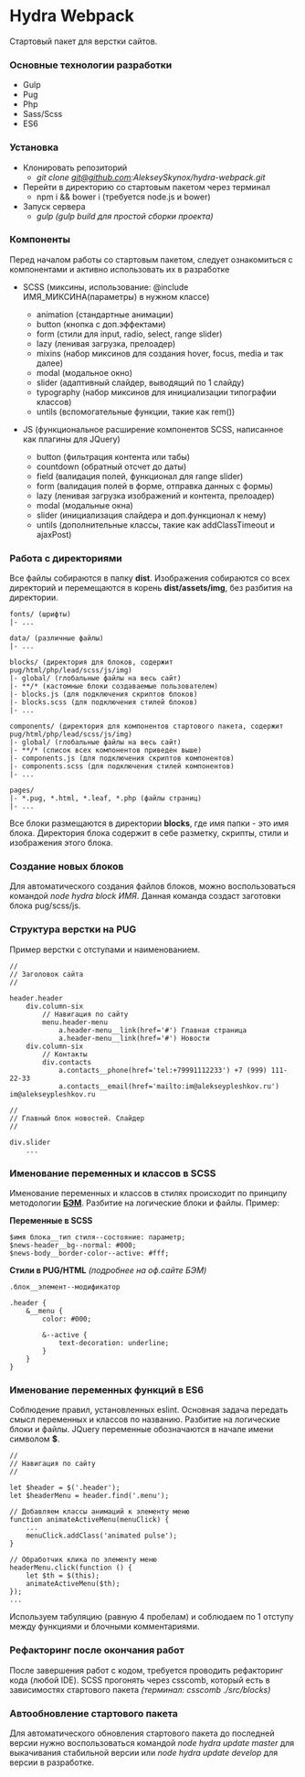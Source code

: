 # Hydra Webpack
Стартовый пакет для верстки сайтов.

### Основные технологии разработки
- Gulp
- Pug
- Php
- Sass/Scss
- ES6

### Установка
- Клонировать репозиторий
    - _git clone git@github.com:AlekseySkynox/hydra-webpack.git_
- Перейти в директорию со стартовым пакетом через терминал
    - npm i && bower i (требуется node.js и bower)
- Запуск сервера
    - _gulp (gulp build для простой сборки проекта)_


### Компоненты
Перед началом работы со стартовым пакетом, следует ознакомиться с компонентами и активно использовать их в разработке

- SCSS (миксины, использование: @include ИМЯ_МИКСИНА(параметры) в нужном классе)
    - animation (стандартные анимации)
    - button (кнопка с доп.эффектами)
    - form (стили для input, radio, select, range slider)
    - lazy (ленивая загрузка, прелоадер)
    - mixins (набор миксинов для создания hover, focus, media и так далее)
    - modal (модальное окно)
    - slider (адаптивный слайдер, выводящий по 1 слайду)
    - typography (набор миксинов для инициализации типографии классов)
    - untils (вспомогательные функции, такие как rem())

- JS (функциональное расширение компонентов SCSS, написанное как плагины для JQuery)
    - button (фильтрация контента или табы)
    - countdown (обратный отсчет до даты)
    - field (валидация полей, функционал для range slider)
    - form (валидация полей в форме, отправка данных с формы)
    - lazy (ленивая загрузка изображений и контента, прелоадер)
    - modal (модальные окна)
    - slider (инициализация слайдера и доп.функционал к нему)
    - untils (дополнительные классы, такие как addClassTimeout и ajaxPost)

### Работа с директориями
Все файлы собираются в папку **dist**. Изображения собираются со всех директорий и перемещаются в корень **dist/assets/img**, без разбития на директории.

```
fonts/ (шрифты)
|- ...

data/ (различные файлы)
|- ...

blocks/ (директория для блоков, содержит pug/html/php/lead/scss/js/img)
|- global/ (глобальные файлы на весь сайт)
|- **/* (кастомные блоки создаваемые пользователем)
|- blocks.js (для подключения скриптов блоков)
|- blocks.scss (для подключения стилей блоков)
|- ...

components/ (директория для компонентов стартового пакета, содержит pug/html/php/lead/scss/js/img)
|- global/ (глобальные файлы на весь сайт)
|- **/* (список всех компонентов приведен выше)
|- components.js (для подключения скриптов компонентов)
|- components.scss (для подключения стилей компонентов)
|- ...

pages/
|- *.pug, *.html, *.leaf, *.php (файлы страниц)
|- ...
```

Все блоки размещаются в директории **blocks**, где имя папки - это имя блока. Директория блока содержит в себе разметку, скрипты, стили и изображения этого блока.

### Создание новых блоков
Для автоматического создания файлов блоков, можно воспользоваться командой _node hydra block ИМЯ_. Данная команда создаст заготовки блока pug/scss/js.

### Структура верстки на PUG
Пример верстки с отступами и наименованием.

```
//
// Заголовок сайта
//

header.header
    div.column-six
        // Навигация по сайту
        menu.header-menu
            a.header-menu__link(href='#') Главная страница
            a.header-menu__link(href='#') Новости
    div.column-six
        // Контакты
        div.contacts
            a.contacts__phone(href='tel:+79991112233') +7 (999) 111-22-33
            a.contacts__email(href='mailto:im@alekseypleshkov.ru') im@alekseypleshkov.ru

//
// Главный блок новостей. Слайдер
//

div.slider
    ...
```

### Именование переменных и классов в SCSS
Именование переменных и классов в стилях происходит по принципу методологии [**БЭМ**](https://ru.bem.info/methodology/key-concepts/). Разбитие на логические блоки и файлы. Пример:

**Переменные в SCSS**
```
$имя блока__тип стиля--состояние: параметр;
$news-header__bg--normal: #000;
$news-body__border-color--active: #fff;
```

**Стили в PUG/HTML** _(подробнее на оф.сайте БЭМ)_
```
.блок__элемент--модификатор

.header {
    &__menu {
        color: #000;

        &--active {
            text-decoration: underline;
        }
    }
}
```

### Именование переменных функций в ES6
Соблюдение правил, установленных eslint. Основная задача передать смысл переменных и классов по названию. Разбитие на логические блоки и файлы. JQuery переменные обозначаются в начале имени символом **$**.

```
//
// Навигация по сайту
//

let $header = $('.header');
let $headerMenu = header.find('.menu');

// Добавляем классы анимаций к элементу меню
function animateActiveMenu(menuClick) {
    ...
    menuClick.addClass('animated pulse');
}

// Обработчик клика по элементу меню
headerMenu.click(function () {
    let $th = $(this);
    animateActiveMenu($th);
});
...
```

Используем табуляцию (равную 4 пробелам) и соблюдаем по 1 отступу между функциями и блочными комментариями.

### Рефакторинг после окончания работ
После завершения работ с кодом, требуется проводить рефакторинг кода (любой IDE). SCSS прогонять через csscomb, который есть в зависимостях стартового пакета _(терминал: csscomb ./src/blocks)_

### Автообновление стартового пакета
Для автоматического обновления стартового пакета до последней версии нужно воспользоваться командой _node hydra update master_ для выкачивания стабильной версии или _node hydra update develop_ для версии в разработке.